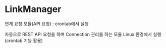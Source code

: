 # LinkManager
연계 요청 모듈(API 요청) : crontab에서 실행

자동으로 REST API 요청을 하며 Connection 관리를 하는 모듈
Linux 환경에서 실행(crontab 기능 활용)
